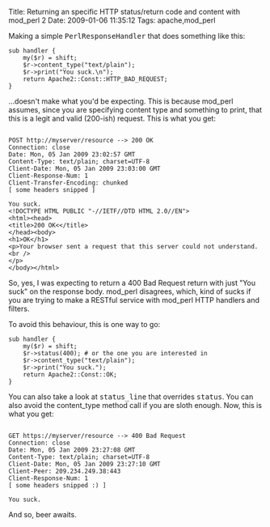 Title: Returning an specific HTTP status/return code and content with mod_perl 2
Date: 2009-01-06 11:35:12
Tags: apache,mod_perl

Making a simple <tt>PerlResponseHandler</tt> that does something like this:
<pre><code>sub handler {
    my($r) = shift;
    $r-&gt;content_type("text/plain");
    $r-&gt;print("You suck.\n");
    return Apache2::Const::HTTP_BAD_REQUEST;
}</code></pre>
...doesn't make what you'd be expecting. This is because mod_perl assumes, since you are specifying content type and something to print, that this is a legit and valid (200-ish) request. This is what you get:
<pre><code>
POST http://myserver/resource --&gt; 200 OK
Connection: close
Date: Mon, 05 Jan 2009 23:02:57 GMT
Content-Type: text/plain; charset=UTF-8
Client-Date: Mon, 05 Jan 2009 23:03:00 GMT
Client-Response-Num: 1
Client-Transfer-Encoding: chunked
[ some headers snipped ]

You suck.
&lt;!DOCTYPE HTML PUBLIC "-//IETF//DTD HTML 2.0//EN"&gt;
&lt;html&gt;&lt;head&gt;
&lt;title&gt;200 OK&lt;&lt;/title&gt;
&lt;/head&gt;&lt;body&gt;
&lt;h1&gt;OK&lt;/h1&gt;
&lt;p&gt;Your browser sent a request that this server could not understand.&lt;br /&gt;
&lt;/p&gt;
&lt;/body&gt;&lt;/html&gt;
</code></pre>
So, yes, I was expecting to return a 400 Bad Request return with just "You suck" on the response body. mod_perl disagrees, which, kind of sucks if you are trying to make a RESTful service with mod_perl HTTP handlers and filters.

To avoid this behaviour, this is one way to go:
<pre><code>sub handler {
    my($r) = shift;
    $r-&gt;status(400); # or the one you are interested in
    $r-&gt;content_type("text/plain");
    $r-&gt;print("You suck.");
    return Apache2::Const::OK;
}
</code></pre>
You can also take a look at <tt>status_line</tt> that overrides <tt>status</tt>. You can also avoid the content_type method call if you are sloth enough. Now, this is what you get:

<pre><code>
GET https://myserver/resource --> 400 Bad Request
Connection: close
Date: Mon, 05 Jan 2009 23:27:08 GMT
Content-Type: text/plain; charset=UTF-8
Client-Date: Mon, 05 Jan 2009 23:27:10 GMT
Client-Peer: 209.234.249.38:443
Client-Response-Num: 1
[ some headers snipped :) ]

You suck.
</code></pre>

And so, beer awaits.